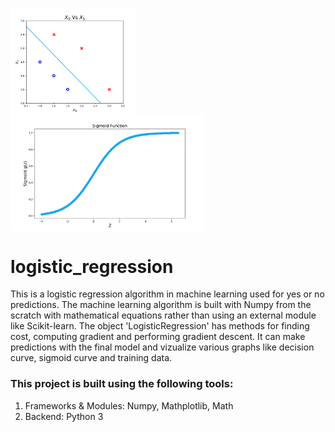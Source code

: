 <img align="middle" width="200" alt="final result" src="https://github.com/SrimanPolusani/logistic_regression/blob/master/decision_curve.png?raw=true"> <img align="middle" width="310" alt="sigmoid graph" src="https://github.com/SrimanPolusani/logistic_regression/blob/master/sigmoid_graph.png?raw=true">

<h1>logistic_regression</h1>
<p>This is a logistic regression algorithm in machine learning used for yes or no predictions. The machine learning algorithm is built with Numpy from the scratch with mathematical equations rather than using an external module like Scikit-learn. The object 'LogisticRegression' has methods for finding cost, computing gradient and performing gradient descent. It can make predictions with the final model and vizualize various graphs like decision curve, sigmoid curve and training data.</p>
<h3>This project is built using the following tools:</h3>
<ol>
  <li>Frameworks & Modules: Numpy, Mathplotlib, Math</li>
  <li>Backend: Python 3</li>
</ol>
